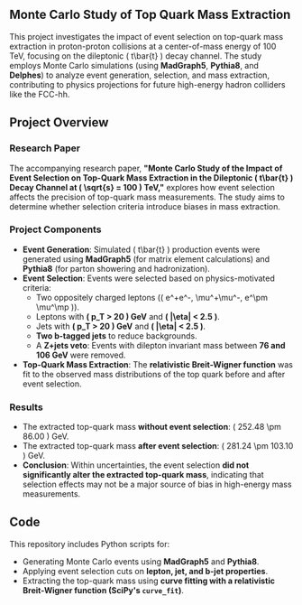 ## Monte Carlo Study of Top Quark Mass Extraction

This project investigates the impact of event selection on top-quark mass extraction in proton-proton collisions at a center-of-mass energy of 100 TeV, focusing on the dileptonic \( t\bar{t} \) decay channel. The study employs Monte Carlo simulations (using **MadGraph5**, **Pythia8**, and **Delphes**) to analyze event generation, selection, and mass extraction, contributing to physics projections for future high-energy hadron colliders like the FCC-hh.

## Project Overview

### Research Paper
The accompanying research paper, **"Monte Carlo Study of the Impact of Event Selection on Top-Quark Mass Extraction in the Dileptonic \( t\bar{t} \) Decay Channel at \( \sqrt{s} = 100 \) TeV,"** explores how event selection affects the precision of top-quark mass measurements. The study aims to determine whether selection criteria introduce biases in mass extraction.

### Project Components
- **Event Generation**: Simulated \( t\bar{t} \) production events were generated using **MadGraph5** (for matrix element calculations) and **Pythia8** (for parton showering and hadronization).
- **Event Selection**: Events were selected based on physics-motivated criteria:
  - Two oppositely charged leptons (\( e^+e^-, \mu^+\mu^-, e^\pm \mu^\mp \)).
  - Leptons with **\( p_T > 20 \) GeV** and **\( |\eta| < 2.5 \)**.
  - Jets with **\( p_T > 20 \) GeV** and **\( |\eta| < 2.5 \)**.
  - **Two b-tagged jets** to reduce backgrounds.
  - A **Z+jets veto**: Events with dilepton invariant mass between **76 and 106 GeV** were removed.
- **Top-Quark Mass Extraction**: The **relativistic Breit-Wigner function** was fit to the observed mass distributions of the top quark before and after event selection.

### Results
- The extracted top-quark mass **without event selection**: \( 252.48 \pm 86.00 \) GeV.
- The extracted top-quark mass **after event selection**: \( 281.24 \pm 103.10 \) GeV.
- **Conclusion**: Within uncertainties, the event selection **did not significantly alter the extracted top-quark mass**, indicating that selection effects may not be a major source of bias in high-energy mass measurements.

## Code

This repository includes Python scripts for:
- Generating Monte Carlo events using **MadGraph5** and **Pythia8**.
- Applying event selection cuts on **lepton, jet, and b-jet properties**.
- Extracting the top-quark mass using **curve fitting with a relativistic Breit-Wigner function (SciPy's `curve_fit`)**.
